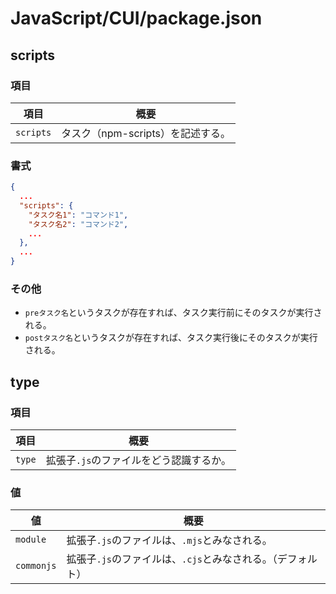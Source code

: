 # JavaScript/CUI/package.json

## scripts

### 項目

| 項目      | 概要                              |
| --------- | --------------------------------- |
| `scripts` | タスク（npm-scripts）を記述する。 |

### 書式

```json
{
  ...
  "scripts": {
    "タスク名1": "コマンド1",
    "タスク名2": "コマンド2",
    ...
  },
  ...
}
```

### その他

- `preタスク名`というタスクが存在すれば、タスク実行前にそのタスクが実行される。
- `postタスク名`というタスクが存在すれば、タスク実行後にそのタスクが実行される。

## type

### 項目

| 項目   | 概要                                    |
| ------ | --------------------------------------- |
| `type` | 拡張子`.js`のファイルをどう認識するか。 |

### 値

| 値         | 概要                                                        |
| ---------- | ----------------------------------------------------------- |
| `module`   | 拡張子`.js`のファイルは、`.mjs`とみなされる。               |
| `commonjs` | 拡張子`.js`のファイルは、`.cjs`とみなされる。（デフォルト） |
